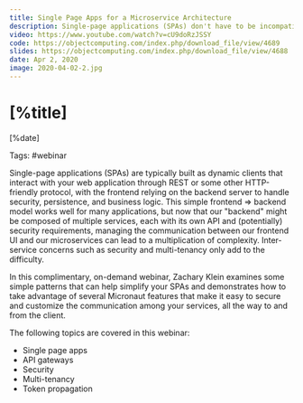 ```yaml
---
title: Single Page Apps for a Microservice Architecture
description: Single-page applications (SPAs) don't have to be incompatible with microservice architectures. In this complimentary, on-demand webinar, Zachary Klein demonstrates how to use Micronaut to simplify gateways, security, and multi-tenancy when building SPAs for microservices.
video: https://www.youtube.com/watch?v=cU9doRzJSSY
code: https://objectcomputing.com/index.php/download_file/view/4689 
slides: https://objectcomputing.com/index.php/download_file/view/4688
date: Apr 2, 2020
image: 2020-04-02-2.jpg
---
```


# [%title]

[%date] 

Tags: #webinar

Single-page applications (SPAs) are typically built as dynamic clients that interact with your web application through REST or some other HTTP-friendly protocol, with the frontend relying on the backend server to handle security, persistence, and business logic. This simple frontend => backend model works well for many applications, but now that our "backend" might be composed of multiple services, each with its own API and (potentially) security requirements, managing the communication between our frontend UI and our microservices can lead to a multiplication of complexity. Inter-service concerns such as security and multi-tenancy only add to the difficulty. 

In this complimentary, on-demand webinar, Zachary Klein examines some simple patterns that can help simplify your SPAs and demonstrates how to take advantage of several Micronaut features that make it easy to secure and customize the communication among your services, all the way to and from the client.

The following topics are covered in this webinar:

- Single page apps
- API gateways
- Security
- Multi-tenancy
- Token propagation
